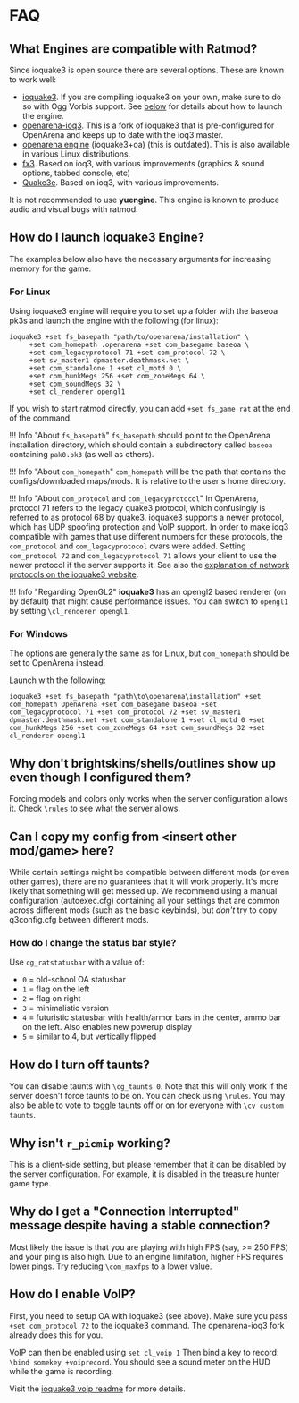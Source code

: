 # FAQ

## What Engines are compatible with Ratmod?

Since ioquake3 is open source there are several options. These are known to work well:

- [ioquake3](https://github.com/ioquake/ioq3). If you are compiling ioquake3 on your own, make sure to do so with Ogg Vorbis support. See [below](#how-do-i-launch-ioquake3-engine) for details about how to launch the engine.
- [openarena-ioq3](https://github.com/OpenArena-Ioq3/openarena-ioq3). This is a fork of ioquake3 that is pre-configured for OpenArena and keeps up to date with the ioq3 master.
- [openarena engine](http://openarena.ws/download.php) (ioquake3+oa) (this is outdated). This is also available in various Linux distributions.
- [fx3](https://codeberg.org/ChannelZ/fX3). Based on ioq3, with various improvements (graphics & sound options, tabbed console, etc)
- [Quake3e](https://github.com/ec-/Quake3e). Based on ioq3, with various improvements.

It is not recommended to use **yuengine**. This engine is known to produce audio and visual bugs with ratmod.

## How do I launch ioquake3 Engine?

The examples below also have the necessary arguments for increasing memory for the game.

### For Linux

Using ioquake3 engine will require you to set up a folder with the baseoa pk3s and launch the engine with the following (for linux): 

	ioquake3 +set fs_basepath "path/to/openarena/installation" \
		 +set com_homepath .openarena +set com_basegame baseoa \
		 +set com_legacyprotocol 71 +set com_protocol 72 \
		 +set sv_master1 dpmaster.deathmask.net \
		 +set com_standalone 1 +set cl_motd 0 \
         +set com_hunkMegs 256 +set com_zoneMegs 64 \
         +set com_soundMegs 32 \
		 +set cl_renderer opengl1

If you wish to start ratmod directly, you can add `+set fs_game rat` at the end of the command.

!!! Info "About `fs_basepath`"
    `fs_basepath` should point to the OpenArena installation directory, which should contain a subdirectory called `baseoa` containing `pak0.pk3` (as well as others).

!!! Info "About `com_homepath`"
    `com_homepath` will be the path that contains the configs/downloaded maps/mods. It is relative to the user's home directory.

!!! Info "About `com_protocol` and `com_legacyprotocol`"
    In OpenArena, protocol 71 refers to the legacy quake3 protocol, which confusingly is referred to as protocol 68 by quake3.
    ioquake3 supports a newer protocol, which has UDP spoofing protection and VoIP support. In order to make ioq3 compatible 
    with games that use different numbers for these protocols, the `com_protocol` and `com_legacyprotocol` cvars were added.
    Setting `com_protocol 72` and `com_legacyprotocol 71` allows your client to use the newer protocol if the server supports it.
    See also the [explanation of network protocols on the ioquake3 website](https://ioquake3.org/help/sys-admin-guide/#networkprotocols).
  

!!! Info "Regarding OpenGL2"
    **ioquake3** has an opengl2 based renderer (on by default) that might cause performance issues. You can switch to `opengl1` by setting `\cl_renderer opengl1`. 


### For Windows

The options are generally the same as for Linux, but `com_homepath` should be set to OpenArena instead.

Launch with the following:

	ioquake3 +set fs_basepath "path\to\openarena\installation" +set com_homepath OpenArena +set com_basegame baseoa +set com_legacyprotocol 71 +set com_protocol 72 +set sv_master1 dpmaster.deathmask.net +set com_standalone 1 +set cl_motd 0 +set com_hunkMegs 256 +set com_zoneMegs 64 +set com_soundMegs 32 +set cl_renderer opengl1


## Why don't brightskins/shells/outlines show up even though I configured them?

Forcing models and colors only works when the server configuration allows it.
Check `\rules` to see what the server allows.

## Can I copy my config from <insert other mod/game\> here?

While certain settings might be compatible between different mods (or even other games), there are no guarantees that it will work properly. It's more likely that something will get messed up. We recommend using a manual configuration (autoexec.cfg) containing all your settings that are common across different mods (such as the basic keybinds), but *don't* try to copy q3config.cfg between different mods.

### How do I change the status bar style?

Use `cg_ratstatusbar` with a value of:

- `0` = old-school OA statusbar
- `1` = flag on the left
- `2` = flag on right
- `3` = minimalistic version
- `4` = futuristic statusbar with health/armor bars in the center, ammo bar on the left. Also enables new powerup display
- `5` = similar to 4, but vertically flipped

## How do I turn off taunts?

You can disable taunts with `\cg_taunts 0`. Note that this will only work if the server doesn't force taunts to be on. You can check using `\rules`.
You may also be able to vote to toggle taunts off or on for everyone with `\cv custom taunts`.

## Why isn't `r_picmip` working?

This is a client-side setting, but please remember that it can be disabled by the server configuration. For example, it is disabled in the treasure hunter game type.

## Why do I get a "Connection Interrupted" message despite having a stable connection?

Most likely the issue is that you are playing with high FPS (say, >= 250 FPS) and your ping is also high. Due to an engine limitation, higher FPS requires lower pings. Try reducing `\com_maxfps` to a lower value.

## How do I enable VoIP?

First, you need to setup OA with ioquake3 (see above). Make sure you pass `+set com_protocol 72` to the ioquake3 command. The openarena-ioq3 fork already does this for you.

VoIP can then be enabled using `set cl_voip 1`
Then bind a key to record: `\bind somekey +voiprecord`. You should see a sound meter on the HUD while the game is recording.

Visit the [ioquake3 voip readme](https://github.com/ioquake/ioq3/blob/main/voip-readme.txt) for more details.

